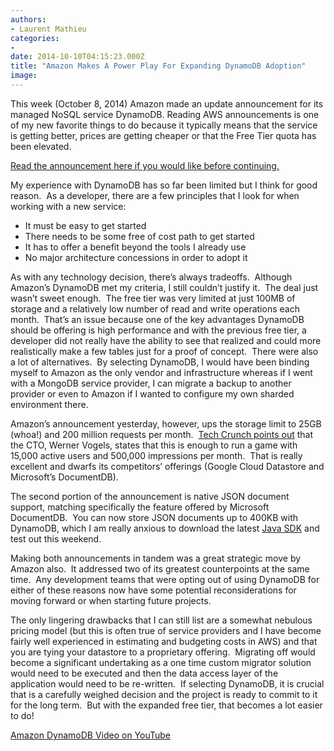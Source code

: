 ```yaml
---
authors:
- Laurent Mathieu
categories:
- 
date: 2014-10-10T04:15:23.000Z
title: "Amazon Makes A Power Play For Expanding DynamoDB Adoption"
image: 
---
```


This week (October 8, 2014) Amazon made an update announcement for its managed NoSQL service DynamoDB. Reading AWS announcements is one of my new favorite things to do because it typically means that the service is getting better, prices are getting cheaper or that the Free Tier quota has been elevated.

[Read the announcement here if you would like before continuing.](http://aws.amazon.com/about-aws/whats-new/2014/10/08/amazon-dynamodb-now-supports-json-document-data-structure-and-large-items/)

My experience with DynamoDB has so far been limited but I think for good reason.  As a developer, there are a few principles that I look for when working with a new service:

- It must be easy to get started
- There needs to be some free of cost path to get started
- It has to offer a benefit beyond the tools I already use
- No major architecture concessions in order to adopt it

As with any technology decision, there’s always tradeoffs.  Although Amazon’s DynamoDB met my criteria, I still couldn’t justify it.  The deal just wasn’t sweet enough.  The free tier was very limited at just 100MB of storage and a relatively low number of read and write operations each month.  That’s an issue because one of the key advantages DynamoDB should be offering is high performance and with the previous free tier, a developer did not really have the ability to see that realized and could more realistically make a few tables just for a proof of concept.  There were also a lot of alternatives.  By selecting DynamoDB, I would have been binding myself to Amazon as the only vendor and infrastructure whereas if I went with a MongoDB service provider, I can migrate a backup to another provider or even to Amazon if I wanted to configure my own sharded environment there.

Amazon’s announcement yesterday, however, ups the storage limit to 25GB (whoa!) and 200 million requests per month.  [Tech Crunch points out](http://techcrunch.com/2014/10/09/amazons-dynamodb-gets-hugely-expanded-free-tier-and-native-json-support/) that the CTO, Werner Vogels, states that this is enough to run a game with 15,000 active users and 500,000 impressions per month.  That is really excellent and dwarfs its competitors’ offerings (Google Cloud Datastore and Microsoft’s DocumentDB).

The second portion of the announcement is native JSON document support, matching specifically the feature offered by Microsoft DocumentDB.  You can now store JSON documents up to 400KB with DynamoDB, which I am really anxious to download the latest [Java SDK](http://aws.amazon.com/sdk-for-java/) and test out this weekend.

Making both announcements in tandem was a great strategic move by Amazon also.  It addressed two of its greatest counterpoints at the same time.  Any development teams that were opting out of using DynamoDB for either of these reasons now have some potential reconsiderations for moving forward or when starting future projects.

The only lingering drawbacks that I can still list are a somewhat nebulous pricing model (but this is often true of service providers and I have become fairly well experienced in estimating and budgeting costs in AWS) and that you are tying your datastore to a proprietary offering.  Migrating off would become a significant undertaking as a one time custom migrator solution would need to be executed and then the data access layer of the application would need to be re-written.  If selecting DynamoDB, it is crucial that is a carefully weighed decision and the project is ready to commit to it for the long term.  But with the expanded free tier, that becomes a lot easier to do!

[Amazon DynamoDB Video on YouTube](https://www.youtube.com/watch?v=ZFdX3xcDOzg)
